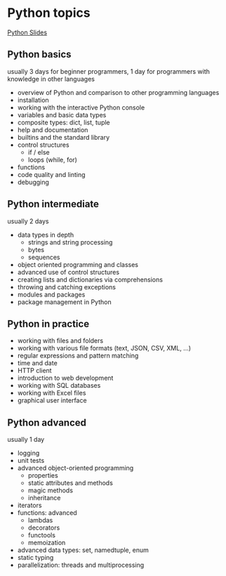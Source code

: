 # Python topics

[Python Slides](./python-all-en.html)

## Python basics

usually 3 days for beginner programmers, 1 day for programmers with knowledge in other languages

- overview of Python and comparison to other programming languages
- installation
- working with the interactive Python console
- variables and basic data types
- composite types: dict, list, tuple
- help and documentation
- builtins and the standard library
- control structures
  - if / else
  - loops (while, for)
- functions
- code quality and linting
- debugging

## Python intermediate

usually 2 days

- data types in depth
  - strings and string processing
  - bytes
  - sequences
- object oriented programming and classes
- advanced use of control structures
- creating lists and dictionaries via comprehensions
- throwing and catching exceptions
- modules and packages
- package management in Python

## Python in practice

- working with files and folders
- working with various file formats (text, JSON, CSV, XML, ...)
- regular expressions and pattern matching
- time and date
- HTTP client
- introduction to web development
- working with SQL databases
- working with Excel files
- graphical user interface

## Python advanced

usually 1 day

- logging
- unit tests
- advanced object-oriented programming
  - properties
  - static attributes and methods
  - magic methods
  - inheritance
- iterators
- functions: advanced
  - lambdas
  - decorators
  - functools
  - memoization
- advanced data types: set, namedtuple, enum
- static typing
- parallelization: threads and multiprocessing
